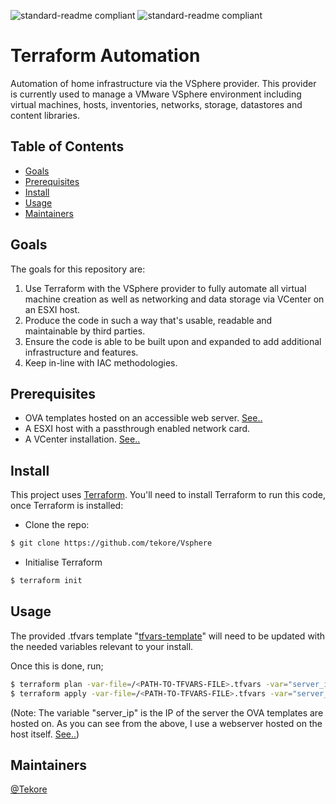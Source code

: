 ![standard-readme compliant](https://img.shields.io/badge/Terraform-6B42BC?style=for-the-badge&logo=terraform&logoColor=white) ![standard-readme compliant](https://img.shields.io/badge/VMware-231f20?style=for-the-badge&logo=VMware&logoColor=white)

# Terraform Automation

Automation of home infrastructure via the VSphere provider. This provider is currently used to manage a VMware VSphere environment including virtual machines, hosts, inventories, networks, storage, datastores and content libraries.

## Table of Contents
- [Goals](#Goals)
- [Prerequisites](#Prerequisites)
- [Install](#install)
- [Usage](#usage)
- [Maintainers](#maintainers)

## Goals
The goals for this repository are:

1. Use Terraform with the VSphere provider to fully automate all virtual machine creation as well as networking and data storage via VCenter on an ESXI host.
2. Produce the code in such a way that's usable, readable and maintainable by third parties.
3. Ensure the code is able to be built upon and expanded to add additional infrastructure and features.
4. Keep in-line with IAC methodologies.

## Prerequisites
- OVA templates hosted on an accessible web server. [See..](https://github.com/tekore/Python/blob/main/Auto-downloads.py)
- A ESXI host with a passthrough enabled network card.
- A VCenter installation. [See..](https://github.com/tekore/Hypervisor-Automation)

## Install
This project uses [Terraform](https://www.terraform.io/). You'll need to install Terraform to run this code, once Terraform is installed:
- Clone the repo:
```sh
$ git clone https://github.com/tekore/Vsphere
```

- Initialise Terraform
```sh
$ terraform init
```

## Usage
The provided .tfvars template "[tfvars-template](https://github.com/tekore/Vsphere/blob/main/tfvars-template "tfvars-template")" will need to be updated with the needed variables relevant to your install.  

Once this is done, run;
```sh
$ terraform plan -var-file=/<PATH-TO-TFVARS-FILE>.tfvars -var="server_ip=$(hostname -i)"
$ terraform apply -var-file=/<PATH-TO-TFVARS-FILE>.tfvars -var="server_ip=$(hostname -i)"
```
(Note: The variable "server_ip" is the IP of the server the OVA templates are hosted on. As you can see from the above, I use a webserver hosted on the host itself. [See..](https://github.com/tekore/Python/blob/main/Auto-downloads.py))

## Maintainers
[@Tekore](https://github.com/tekore)
